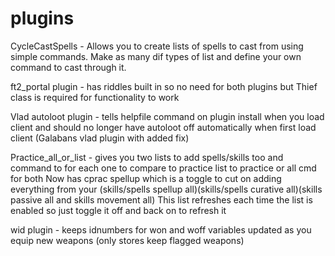 # plugins

CycleCastSpells - Allows you to create lists of spells to cast from using simple commands. Make as many dif types of list and define your own command to cast through it.

ft2_portal plugin - has riddles built in so no need for both plugins but Thief class is required for functionality to work                                                     

Vlad autoloot plugin - tells helpfile command on plugin install when you load client and should no longer have autoloot off automatically when first load client (Galabans vlad plugin with added fix)       

Practice_all_or_list - gives you two lists to add spells/skills too and command to for each one to compare to practice list to practice or all cmd for both
                       Now has cprac spellup which is a toggle to cut on adding everything from your (skills/spells spellup all)(skills/spells curative all)(skills passive all and skills movement all) This list refreshes                          each time the list is enabled so just toggle it off and back on to refresh it

wid plugin - keeps idnumbers for won and woff variables updated as you equip new weapons (only stores keep flagged weapons)                       

